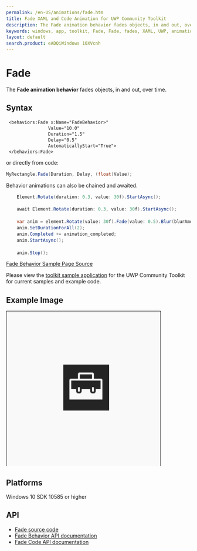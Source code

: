 ```yaml
---
permalink: /en-US/animations/fade.htm
title: Fade XAML and Code Animation for UWP Community Toolkit
description: The Fade animation behavior fades objects, in and out, over time 
keywords: windows, app, toolkit, Fade, Fade, fades, XAML, UWP, animation behavior
layout: default
search.product: eADQiWindows 10XVcnh
---
```


# Fade
The **Fade animation behavior** fades objects, in and out, over time.

## Syntax
```xaml
 <behaviors:Fade x:Name="FadeBehavior>" 
				Value="10.0" 
				Duration="1.5" 
				Delay="0.5" 
				AutomaticallyStart="True">
 </behaviors:Fade>
```

or directly from code:

```C#
MyRectangle.Fade(Duration, Delay, (float)Value);
```

Behavior animations can also be chained and awaited.

```C#
    Element.Rotate(duration: 0.3, value: 30f).StartAsync();

    await Element.Rotate(duration: 0.3, value: 30f).StartAsync();

    var anim = element.Rotate(value: 30f).Fade(value: 0.5).Blur(blurAmount:5);
    anim.SetDurationForAll(2);
    anim.Completed += animation_completed;
    anim.StartAsync();

    anim.Stop();
```

[Fade Behavior Sample Page Source](https://github.com/Microsoft/UWPCommunityToolkit/tree/master/Microsoft.Toolkit.Uwp.SampleApp/SamplePages/Fade)

Please view the [toolkit sample application](https://github.com/Microsoft/UWPCommunityToolkit/tree/master/Microsoft.Toolkit.Uwp.SampleApp) for the UWP Community Toolkit for current samples and example code.
 
## Example Image
![Fade Behavior animation](/resources/images/Animations-Fade.gif "Fade Behavior")

## Platforms

Windows 10 SDK 10585 or higher

## API
* [Fade source code](https://github.com/Microsoft/UWPCommunityToolkit/blob/master/Microsoft.Toolkit.Uwp.UI.Animations/Behaviors/Fade.cs)
* [Fade Behavior API documentation](../api/Microsoft_Toolkit_Uwp_UI_Animations_Behaviors_Fade.htm)
* [Fade Code API documentation](../api/Microsoft_Toolkit_Uwp_UI_Animations_Composition.htm#fadewindowsuixamluielement-associatedobjectsystemdouble-durationsystemdouble-delaysystemsingle-value)
